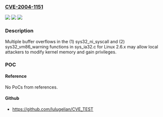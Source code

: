 ### [CVE-2004-1151](https://cve.mitre.org/cgi-bin/cvename.cgi?name=CVE-2004-1151)
![](https://img.shields.io/static/v1?label=Product&message=n%2Fa&color=blue)
![](https://img.shields.io/static/v1?label=Version&message=n%2Fa&color=blue)
![](https://img.shields.io/static/v1?label=Vulnerability&message=n%2Fa&color=brighgreen)

### Description

Multiple buffer overflows in the (1) sys32_ni_syscall and (2) sys32_vm86_warning functions in sys_ia32.c for Linux 2.6.x may allow local attackers to modify kernel memory and gain privileges.

### POC

#### Reference
No PoCs from references.

#### Github
- https://github.com/lulugelian/CVE_TEST

